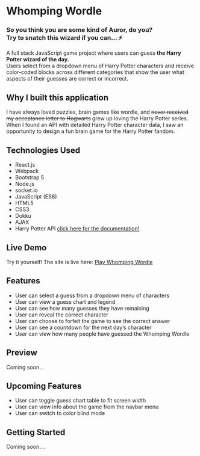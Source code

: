 # Whomping Wordle

<h3> So you think you are some kind of Auror, do you? 
</br> Try to snatch this wizard if you can... ⚡️
</h3>
A full stack JavaScript game project where users can guess <strong>the Harry Potter wizard of the day.</strong> 
</br> Users select from a dropdown menu of Harry Potter characters and receive color-coded blocks across different categories that show the user what aspects of their guesses are correct or incorrect. 

## Why I built this application

I have always loved puzzles, brain games like wordle, and <strike>never received my acceptance letter to Hogwarts</strike> grew up loving the Harry Potter series. When I found an API with detailed Harry Potter character data, I saw an opportunity to design a fun brain game for the Harry Potter fandom.

## Technologies Used
- React.js
- Webpack
- Bootstrap 5
- Node.js
- socket.io
- JavaScript (ES6)
- HTML5
- CSS3
- Dokku
- AJAX
- Harry Potter API [click here for the documentation!](https://github.com/KostaSav/hp-api#readme)

## Live Demo
Try it yourself! The site is live here:
[Play Whomping Wordle](https://hpgame.whompingwordle.com/)


## Features
- User can select a guess from a dropdown menu of characters
- User can view a guess chart and legend
- User can see how many guesses they have remaining
- User can reveal the correct character
- User can choose to forfeit the game to see the correct answer
- User can see a countdown for the next day’s character
- User can view how many people have guessed the Whomping Wordle

## Preview
Coming soon... 

## Upcoming Features
- User can toggle guess chart table to fit screen width
- User can view info about the game from the navbar menu
- User can switch to color blind mode


## Getting Started
Coming soon....
